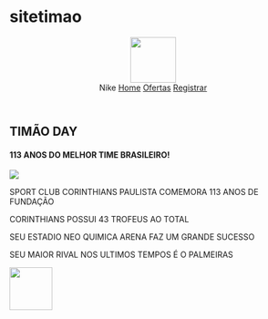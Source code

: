 # sitetimao
<!DOCTYPE html>
<html lang="pt-BR">
<head>
    <meta charset="UTF-8">
    <meta name="viewport" content="width=device-width, initial-scale=1.0">
    <link rel="stylesheet" href="style.css">
    <title></title>
</head>
<body>
    <header class="cabecalho">
        <img class="a" src="lgo2.jpg" width="80px" height="80px">
        <nav class="cabecalho-menu">
            <a class="opcao">Nike</a>
            <a class="opcao" href="index.html">Home</a>
            <a class="opcao" href="ofertas.html">Ofertas</a>
            <a class="opcao" href="registrar.html">Registrar</a>
        </nav>
    </header>
    <main>
        <section class="meio">
            <div class="fit">
                <h1 class="meioa">TIMÃO DAY</h1>
                <h4 class="meiob">113 ANOS DO MELHOR TIME BRASILEIRO!</h4>
            </div>
            <img class="b" src="camiseta1.jpg"><br>
        </section>
    </hr>
        <section class="meio-meio">
            <p class="para">SPORT CLUB CORINTHIANS PAULISTA COMEMORA 113 ANOS DE FUNDAÇÃO</p>
            <p class="para">CORINTHIANS POSSUI 43 TROFEUS AO TOTAL</p>
            <P class="para">SEU ESTADIO NEO QUIMICA ARENA FAZ UM GRANDE SUCESSO</P>
            <P class="para">SEU MAIOR RIVAL NOS ULTIMOS TEMPOS É O PALMEIRAS</P>
        </section>
    </main>
    <footer class="rodape">
        <img class="c" src="timao.png" width="75px" height="75px">
    </footer>
</body>
</html>
